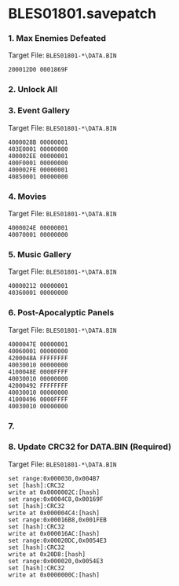# BLES01801.savepatch

### 1. Max Enemies Defeated

Target File: `BLES01801-*\DATA.BIN`

```
200012D0 0001869F
```

### 2. Unlock All
### 3. Event Gallery

Target File: `BLES01801-*\DATA.BIN`

```
4000028B 00000001
403E0001 00000000
400002EE 00000001
400F0001 00000000
400002FE 00000001
40850001 00000000
```

### 4. Movies

Target File: `BLES01801-*\DATA.BIN`

```
4000024E 00000001
40070001 00000000
```

### 5. Music Gallery

Target File: `BLES01801-*\DATA.BIN`

```
40000212 00000001
40360001 00000000
```

### 6. Post-Apocalyptic Panels

Target File: `BLES01801-*\DATA.BIN`

```
4000047E 00000001
40060001 00000000
4200048A FFFFFFFF
40030010 00000000
4100048E 0000FFFF
40030010 00000000
42000492 FFFFFFFF
40030010 00000000
41000496 0000FFFF
40030010 00000000
```

### 7. 
### 8. Update CRC32 for DATA.BIN (Required)

Target File: `BLES01801-*\DATA.BIN`

```
set range:0x000030,0x004B7
set [hash]:CRC32
write at 0x0000002C:[hash]
set range:0x0004C8,0x00169F
set [hash]:CRC32
write at 0x000004C4:[hash]
set range:0x00016B8,0x001FEB
set [hash]:CRC32
write at 0x000016AC:[hash]
set range:0x00020DC,0x0054E3
set [hash]:CRC32
write at 0x20D8:[hash]
set range:0x000020,0x0054E3
set [hash]:CRC32
write at 0x0000000C:[hash]
```


